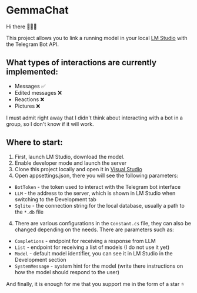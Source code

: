 # GemmaChat
Hi there 👋👋👋

This project allows you to link a running model in your local [LM Studio](https://lmstudio.ai/) with the Telegram Bot API.

## What types of interactions are currently implemented:
- Messages ✅
- Edited messages ❌
- Reactions ❌
- Pictures ❌

I must admit right away that I didn't think about interacting with a bot in a group, so I don't know if it will work.

## Where to start:
1) First, launch LM Studio, download the model.
2) Enable developer mode and launch the server
2) Clone this project locally and open it in [Visual Studio](https://visualstudio.microsoft.com/ru/)
3) Open appsettings.json, there you will see the following parameters:
- `BotToken` - the token used to interact with the Telegram bot interface
- `LLM` - the address to the server, which is shown in LM Studio when switching to the Development tab
- `Sqlite` - the connection string for the local database, usually a path to the `*.db` file
4) There are various configurations in the `Constant.cs` file, they can also be changed depending on the needs. There are parameters such as:
- `Completions` - endpoint for receiving a response from LLM
- `List` - endpoint for receiving a list of models (I do not use it yet)
- `Model` - default model identifier, you can see it in LM Studio in the Development section
- `SystemMessage` - system hint for the model (write there instructions on how the model should respond to the user)

And finally, it is enough for me that you support me in the form of a star ⭐️
